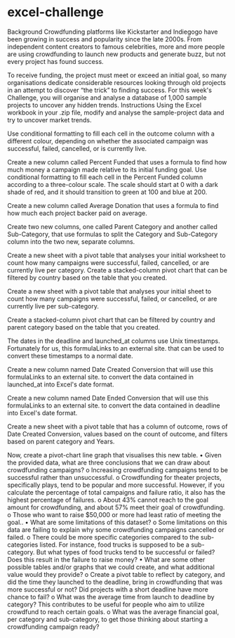 # excel-challenge
Background
Crowdfunding platforms like Kickstarter and Indiegogo have been growing in success and popularity since the late 2000s. From independent content creators to famous celebrities, more and more people are using crowdfunding to launch new products and generate buzz, but not every project has found success.

To receive funding, the project must meet or exceed an initial goal, so many organisations dedicate considerable resources looking through old projects in an attempt to discover “the trick” to finding success. For this week's Challenge, you will organise and analyse a database of 1,000 sample projects to uncover any hidden trends.
Instructions
Using the Excel workbook in your .zip file, modify and analyse the sample-project data and try to uncover market trends.

Use conditional formatting to fill each cell in the outcome column with a different colour, depending on whether the associated campaign was successful, failed, cancelled, or is currently live.

Create a new column called Percent Funded that uses a formula to find how much money a campaign made relative to its initial funding goal.
Use conditional formatting to fill each cell in the Percent Funded column according to a three-colour scale. The scale should start at 0 with a dark shade of red, and it should transition to green at 100 and blue at 200.

Create a new column called Average Donation that uses a formula to find how much each project backer paid on average.

Create two new columns, one called Parent Category and another called Sub-Category, that use formulas to split the Category and Sub-Category column into the two new, separate columns.

Create a new sheet with a pivot table that analyses your initial worksheet to count how many campaigns were successful, failed, cancelled, or are currently live per category.
Create a stacked-column pivot chart that can be filtered by country based on the table that you created.

Create a new sheet with a pivot table that analyses your initial sheet to count how many campaigns were successful, failed, or cancelled, or are currently live per sub-category.

Create a stacked-column pivot chart that can be filtered by country and parent category based on the table that you created.

The dates in the deadline and launched_at columns use Unix timestamps. Fortunately for us, this formulaLinks to an external site. that can be used to convert these timestamps to a normal date.

Create a new column named Date Created Conversion that will use this formulaLinks to an external site. to convert the data contained in launched_at into Excel's date format.

Create a new column named Date Ended Conversion that will use this formulaLinks to an external site. to convert the data contained in deadline into Excel's date format.

Create a new sheet with a pivot table that has a column of outcome, rows of Date Created Conversion, values based on the count of outcome, and filters based on parent category and Years.

Now, create a pivot-chart line graph that visualises this new table.
•	Given the provided data, what are three conclusions that we can draw about crowdfunding campaigns?
o	Increasing crowdfunding campaigns tend to be successful rather than unsuccessful.
o	Crowdfunding for theater projects, specifically plays, tend to be popular and more successful. However, if you calculate the percentage of total campaigns and failure ratio, it also has the highest percentage of failures.
o	About 43% cannot reach to the goal amount for crowdfunding, and about 57% meet their goal of crowdfunding.
o	Those who want to raise $50,000 or more had least ratio of meeting the goal..
•	What are some limitations of this dataset?
o	Some limitations on this data are failing to explain why some crowdfunding campaigns cancelled or failed.
o	There could be more specific categories compared to the sub-categories listed. For instance, food trucks is supposed to be a sub-category. But what types of food trucks tend to be successful or failed? Does this result in the failure to raise money?
•	What are some other possible tables and/or graphs that we could create, and what additional value would they provide?
o	Create a pivot table to reflect by category, and did the time they launched to the deadline, bring in crowdfunding that was more successful or not? Did projects with a short deadline have more chance to fail? 
o	What was the average time from launch to deadline by category? This contributes to  be useful for people who aim to utilize crowdfund to reach certain goals. 
o	What was the average financial goal, per category and sub-category, to get those thinking about starting a crowdfunding campaign ready?


